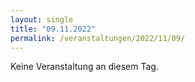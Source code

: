 ```yaml
---
layout: single
title: "09.11.2022"
permalink: /veranstaltungen/2022/11/09/
---
```


Keine Veranstaltung an diesem Tag.
